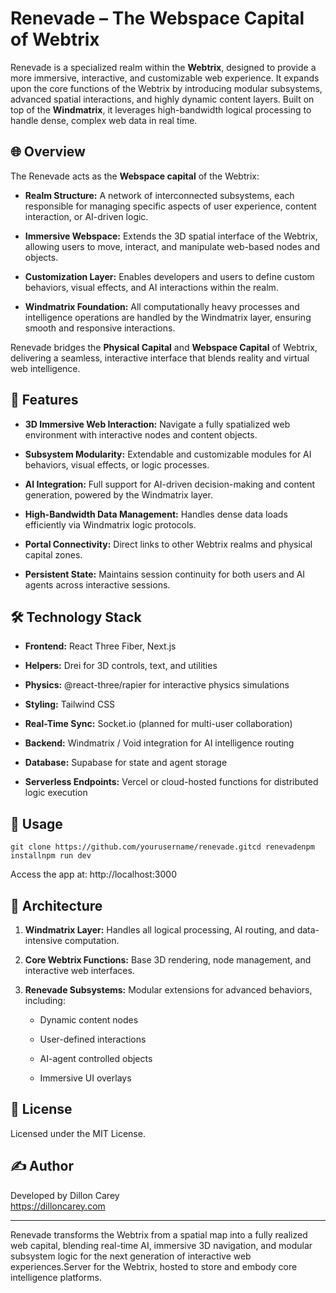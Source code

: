 # Renevade – The Webspace Capital of Webtrix

Renevade is a specialized realm within the **Webtrix**, designed to provide a more immersive, interactive, and customizable web experience. It expands upon the core functions of the Webtrix by introducing modular subsystems, advanced spatial interactions, and highly dynamic content layers. Built on top of the **Windmatrix**, it leverages high-bandwidth logical processing to handle dense, complex web data in real time.


## 🌐 Overview

The Renevade acts as the **Webspace capital** of the Webtrix:

- **Realm Structure:** A network of interconnected subsystems, each responsible for managing specific aspects of user experience, content interaction, or AI-driven logic.
    
- **Immersive Webspace:** Extends the 3D spatial interface of the Webtrix, allowing users to move, interact, and manipulate web-based nodes and objects.
    
- **Customization Layer:** Enables developers and users to define custom behaviors, visual effects, and AI interactions within the realm.
    
- **Windmatrix Foundation:** All computationally heavy processes and intelligence operations are handled by the Windmatrix layer, ensuring smooth and responsive interactions.
    

Renevade bridges the **Physical Capital** and **Webspace Capital** of Webtrix, delivering a seamless, interactive interface that blends reality and virtual web intelligence.

## 🔧 Features

- **3D Immersive Web Interaction:** Navigate a fully spatialized web environment with interactive nodes and content objects.
    
- **Subsystem Modularity:** Extendable and customizable modules for AI behaviors, visual effects, or logic processes.
    
- **AI Integration:** Full support for AI-driven decision-making and content generation, powered by the Windmatrix layer.
    
- **High-Bandwidth Data Management:** Handles dense data loads efficiently via Windmatrix logic protocols.
    
- **Portal Connectivity:** Direct links to other Webtrix realms and physical capital zones.
    
- **Persistent State:** Maintains session continuity for both users and AI agents across interactive sessions.
    


## 🛠️ Technology Stack

- **Frontend:** React Three Fiber, Next.js
    
- **Helpers:** Drei for 3D controls, text, and utilities
    
- **Physics:** @react-three/rapier for interactive physics simulations
    
- **Styling:** Tailwind CSS
    
- **Real-Time Sync:** Socket.io (planned for multi-user collaboration)
    
- **Backend:** Windmatrix / Void integration for AI intelligence routing
    
- **Database:** Supabase for state and agent storage
    
- **Serverless Endpoints:** Vercel or cloud-hosted functions for distributed logic execution
    


## 🚀 Usage

`git clone https://github.com/yourusername/renevade.gitcd renevadenpm installnpm run dev`

Access the app at: http://localhost:3000


## 🧠 Architecture

1.  **Windmatrix Layer:** Handles all logical processing, AI routing, and data-intensive computation.
    
2.  **Core Webtrix Functions:** Base 3D rendering, node management, and interactive web interfaces.
    
3.  **Renevade Subsystems:** Modular extensions for advanced behaviors, including:
    
    - Dynamic content nodes
        
    - User-defined interactions
        
    - AI-agent controlled objects
        
    - Immersive UI overlays
        


## 📜 License

Licensed under the MIT License.


## ✍️ Author

Developed by Dillon Carey  
https://dilloncarey.com

***

Renevade transforms the Webtrix from a spatial map into a fully realized web capital, blending real-time AI, immersive 3D navigation, and modular subsystem logic for the next generation of interactive web experiences.Server for the Webtrix, hosted to store and embody core intelligence platforms.
